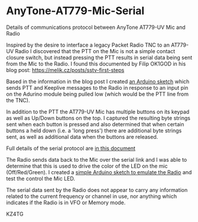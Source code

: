 # AnyTone-AT779-Mic-Serial
Details of communications protocol between AnyTone AT779-UV Mic and Radio

Inspired by the desire to interface a legacy Packet Radio TNC to an AT779-UV Radio I discovered that the PTT on the Mic is not a simple contact closure switch, but instead pressing the PTT results in serial data being sent from the Mic to the Radio. I found this documented by Filip OK1GOD in his blog post: https://melik.cz/posts/sstv-first-steps

Based in the information in the blog post I created [an Arduino sketch](https://github.com/unsword01/AnyTone-AT779-Mic-Serial/blob/main/sketch_AnyTone_PTT_v4.ino) which sends PTT and Keeplive messages to the Radio in response to an input pin on the Adurino module being pulled low (which would be the PTT line from the TNC).

In addition to the PTT the AT779-UV Mic has multiple buttons on its keypad as well as Up/Down buttons on the top. I captured the resulting byte strings sent when each button is pressed and also determined that when certain buttons a held down (i.e. a 'long press') there are additional byte strings sent, as well as additional data when the buttons are released.

Full details of the serial protocol are [in this document](https://github.com/unsword01/AnyTone-AT779-Mic-Serial/blob/main/AnyTone%20AT779-UV%20Mic%20Serial%20Protocol.pdf)

The Radio sends data back to the Mic over the serial link and I was able to determine that this is used to drive the color of the LED on the mic (Off/Red/Green). I created a [simple Arduino sketch to emulate the Radio](https://github.com/unsword01/AnyTone-AT779-Mic-Serial/blob/main/sketch_AnyTone_Serial_to_Mic_v1.ino) and test the control the Mic LED.

The serial data sent by the Radio does not appear to carry any information related to the current frequency or channel in use, nor anything which indicates if the Radio is in VFO or Memory mode.

KZ4TG
